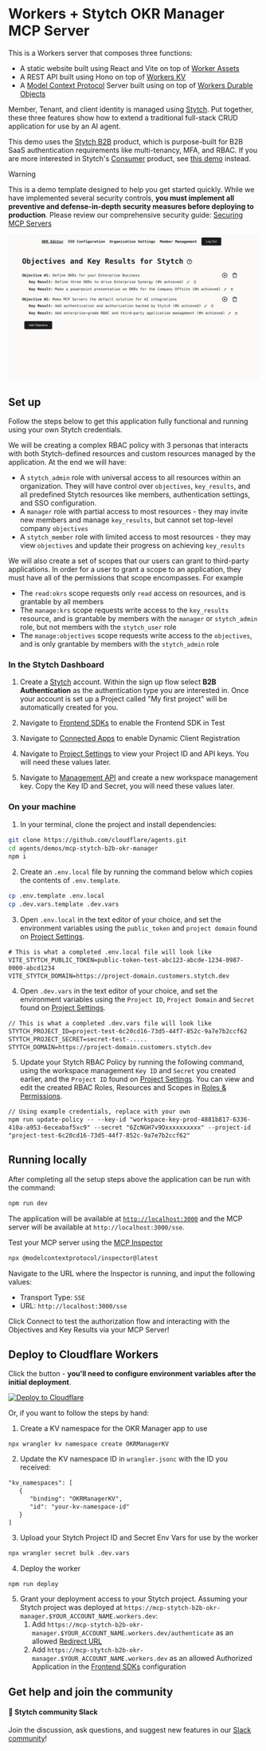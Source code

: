 # Workers + Stytch OKR Manager MCP Server

This is a Workers server that composes three functions:
* A static website built using React and Vite on top of [Worker Assets](https://developers.cloudflare.com/workers/static-assets/)
* A REST API built using Hono on top of [Workers KV](https://developers.cloudflare.com/kv/)
* A [Model Context Protocol](https://modelcontextprotocol.io/introduction) Server built using on top of [Workers Durable Objects](https://developers.cloudflare.com/durable-objects/)

Member, Tenant, and client identity is managed using [Stytch](https://stytch.com/). Put together, these three features show how to extend a traditional full-stack CRUD application for use by an AI agent.

This demo uses the [Stytch B2B](https://stytch.com/b2b) product, which is purpose-built for B2B SaaS authentication requirements like multi-tenancy, MFA, and RBAC.
If you are more interested in Stytch's [Consumer](https://stytch.com/b2c) product, see [this demo](https://github.com/stytchauth/mcp-stytch-consumer-todo-list/) instead.

> [!WARNING]
> This is a demo template designed to help you get started quickly. While we have implemented several security controls, **you must implement all preventive and defense-in-depth security measures before deploying to production**. Please review our comprehensive security guide: [Securing MCP Servers](https://github.com/cloudflare/agents/blob/main/docs/securing-mcp-servers.md)

![](./.github/hero.png)

## Set up

Follow the steps below to get this application fully functional and running using your own Stytch credentials.

We will be creating a complex RBAC policy with 3 personas that interacts with both Stytch-defined resources and custom resources managed by the application.
At the end we will have:
- A `stytch_admin` role with universal access to all resources within an organization. They will have control over `objectives`, `key_results`, and all predefined Stytch resources like members, authentication settings, and SSO configuration.
- A `manager` role with partial access to most resources - they may invite new members and manage `key_results`, but cannot set top-level company `objectives`
- A `stytch_member` role with limited access to most resources - they may view `objectives` and update their progress on achieving `key_results`

We will also create a set of scopes that our users can grant to third-party applications. In order for a user to grant a scope to an application, they must have all of the permissions that scope encompasses. For example  
- The `read:okrs` scope requests only `read` access on resources, and is grantable by all members
- The `manage:krs` scope requests write access to the `key_results` resource, and is grantable by members with the `manager` or `stytch_admin` role, but not members with the `stytch_user` role
- The `manage:objectives` scope requests write access to the `objectives`, and is only grantable by members with the `stytch_admin` role


### In the Stytch Dashboard

1. Create a [Stytch](https://stytch.com/) account. Within the sign up flow select **B2B Authentication** as the authentication type you are interested in. Once your account is set up a Project called "My first project" will be automatically created for you.

2. Navigate to [Frontend SDKs](https://stytch.com/dashboard/sdk-configuration) to enable the Frontend SDK in Test

3. Navigate to [Connected Apps](https://stytch.com/dashboard/connected-apps) to enable Dynamic Client Registration

4. Navigate to [Project Settings](https://stytch.com/dashboard/project-settings) to view your Project ID and API keys. You will need these values later.

5. Navigate to [Management API](https://stytch.com/dashboard/settings/management-api) and create a new workspace management key. Copy the Key ID and Secret, you will need these values later.

### On your machine

1. In your terminal, clone the project and install dependencies:

```bash
git clone https://github.com/cloudflare/agents.git
cd agents/demos/mcp-stytch-b2b-okr-manager
npm i
```


2. Create an `.env.local` file by running the command below which copies the contents of `.env.template`.

```bash
cp .env.template .env.local
cp .dev.vars.template .dev.vars
```


3. Open `.env.local` in the text editor of your choice, and set the environment variables using the `public_token` and `project domain` found on [Project Settings](https://stytch.com/dashboard/project-settings?env=test).

```
# This is what a completed .env.local file will look like
VITE_STYTCH_PUBLIC_TOKEN=public-token-test-abc123-abcde-1234-0987-0000-abcd1234
VITE_STYTCH_DOMAIN=https://project-domain.customers.stytch.dev
```


4. Open `.dev.vars` in the text editor of your choice, and set the environment variables using the `Project ID`, `Project Domain` and `Secret`  found on [Project Settings](https://stytch.com/dashboard/project-settings?env=test).
```
// This is what a completed .dev.vars file will look like
STYTCH_PROJECT_ID=project-test-6c20cd16-73d5-44f7-852c-9a7e7b2ccf62
STYTCH_PROJECT_SECRET=secret-test-.....
STYTCH_DOMAIN=https://project-domain.customers.stytch.dev
```


5. Update your Stytch RBAC Policy by running the following command, using the workspace management `Key ID` and `Secret` you created earlier, and the `Project ID` found on [Project Settings](https://stytch.com/dashboard/project-settings). You can view and edit the created RBAC Roles, Resources and Scopes in [Roles & Permissions](https://stytch.com/dashboard/rbac).
```
// Using example credentials, replace with your own
npm run update-policy -- --key-id "workspace-key-prod-4881b817-6336-410a-a953-6eceabaf5xc9" --secret "6ZcNGH7v9Oxxxxxxxxxx" --project-id "project-test-6c20cd16-73d5-44f7-852c-9a7e7b2ccf62"
```


## Running locally

After completing all the setup steps above the application can be run with the command:

```bash
npm run dev
```

The application will be available at [`http://localhost:3000`](http://localhost:3000) and the MCP server will be available at `http://localhost:3000/sse`.

Test your MCP server using the [MCP Inspector](https://modelcontextprotocol.io/docs/tools/inspector)
```bash
npx @modelcontextprotocol/inspector@latest
```

Navigate to the URL where the Inspector is running, and input the following values:
- Transport Type: `SSE`
- URL: `http://localhost:3000/sse`

Click Connect to test the authorization flow and interacting with the Objectives and Key Results via your MCP Server!


##  Deploy to Cloudflare Workers
Click the button - **you'll need to configure environment variables after the initial deployment**.

[![Deploy to Cloudflare](https://deploy.workers.cloudflare.com/button)](https://deploy.workers.cloudflare.com/?url=https://github.com/stytchauth/mcp-stytch-b2b-okr-manager.git)

Or, if you want to follow the steps by hand:

1. Create a KV namespace for the OKR Manager app to use
```
npx wrangler kv namespace create OKRManagerKV
```

2. Update the KV namespace ID in `wrangler.jsonc` with the ID you received:
```
"kv_namespaces": [
   {
      "binding": "OKRManagerKV",
      "id": "your-kv-namespace-id"
   }
]
```

3. Upload your Stytch Project ID and Secret Env Vars for use by the worker
```bash
npx wrangler secret bulk .dev.vars
```

4. Deploy the worker
```
npm run deploy
```

5. Grant your deployment access to your Stytch project. Assuming your Stytch project was deployed at `https://mcp-stytch-b2b-okr-manager.$YOUR_ACCOUNT_NAME.workers.dev`:
   1. Add `https://mcp-stytch-b2b-okr-manager.$YOUR_ACCOUNT_NAME.workers.dev/authenticate` as an allowed [Redirect URL](https://stytch.com/dashboard/redirect-urls?env=test)
   2. Add `https://mcp-stytch-b2b-okr-manager.$YOUR_ACCOUNT_NAME.workers.dev` as an allowed Authorized Application in the [Frontend SDKs](https://stytch.com/dashboard/sdk-configuration?env=test) configuration

## Get help and join the community

#### :speech_balloon: Stytch community Slack

Join the discussion, ask questions, and suggest new features in our [Slack community](https://stytch.com/docs/resources/support/overview)!

